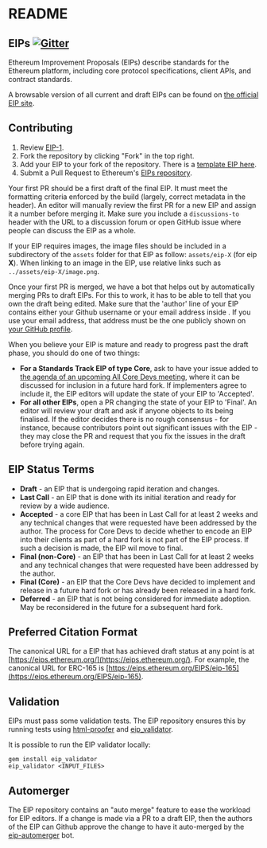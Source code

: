 # README

## EIPs [![Gitter](https://badges.gitter.im/Join%20Chat.svg)](https://gitter.im/ethereum/EIPs?utm_source=badge&utm_medium=badge&utm_campaign=pr-badge)

Ethereum Improvement Proposals \(EIPs\) describe standards for the Ethereum platform, including core protocol specifications, client APIs, and contract standards.

A browsable version of all current and draft EIPs can be found on [the official EIP site](https://eips.ethereum.org/).

## Contributing

1. Review [EIP-1](eips/eip-1.md).
2. Fork the repository by clicking "Fork" in the top right.
3. Add your EIP to your fork of the repository. There is a [template EIP here](eip-x.md).
4. Submit a Pull Request to Ethereum's [EIPs repository](https://github.com/ethereum/EIPs).

Your first PR should be a first draft of the final EIP. It must meet the formatting criteria enforced by the build \(largely, correct metadata in the header\). An editor will manually review the first PR for a new EIP and assign it a number before merging it. Make sure you include a `discussions-to` header with the URL to a discussion forum or open GitHub issue where people can discuss the EIP as a whole.

If your EIP requires images, the image files should be included in a subdirectory of the `assets` folder for that EIP as follow: `assets/eip-X` \(for eip **X**\). When linking to an image in the EIP, use relative links such as `../assets/eip-X/image.png`.

Once your first PR is merged, we have a bot that helps out by automatically merging PRs to draft EIPs. For this to work, it has to be able to tell that you own the draft being edited. Make sure that the 'author' line of your EIP contains either your Github username or your email address inside . If you use your email address, that address must be the one publicly shown on [your GitHub profile](https://github.com/settings/profile).

When you believe your EIP is mature and ready to progress past the draft phase, you should do one of two things:

* **For a Standards Track EIP of type Core**, ask to have your issue added to [the agenda of an upcoming All Core Devs meeting](https://github.com/ethereum/pm/issues), where it can be discussed for inclusion in a future hard fork. If implementers agree to include it, the EIP editors will update the state of your EIP to 'Accepted'.
* **For all other EIPs**, open a PR changing the state of your EIP to 'Final'. An editor will review your draft and ask if anyone objects to its being finalised. If the editor decides there is no rough consensus - for instance, because contributors point out significant issues with the EIP - they may close the PR and request that you fix the issues in the draft before trying again.

## EIP Status Terms

* **Draft** - an EIP that is undergoing rapid iteration and changes.
* **Last Call** - an EIP that is done with its initial iteration and ready for review by a wide audience.
* **Accepted** - a core EIP that has been in Last Call for at least 2 weeks and any technical changes that were requested have been addressed by the author. The process for Core Devs to decide whether to encode an EIP into their clients as part of a hard fork is not part of the EIP process. If such a decision is made, the EIP wil move to final.
* **Final \(non-Core\)** - an EIP that has been in Last Call for at least 2 weeks and any technical changes that were requested have been addressed by the author.
* **Final \(Core\)** - an EIP that the Core Devs have decided to implement and release in a future hard fork or has already been released in a hard fork. 
* **Deferred** - an EIP that is not being considered for immediate adoption. May be reconsidered in the future for a subsequent hard fork.

## Preferred Citation Format

The canonical URL for a EIP that has achieved draft status at any point is at [https://eips.ethereum.org/](https://eips.ethereum.org/). For example, the canonical URL for ERC-165 is [https://eips.ethereum.org/EIPS/eip-165](https://eips.ethereum.org/EIPS/eip-165).

## Validation

EIPs must pass some validation tests. The EIP repository ensures this by running tests using [html-proofer](https://rubygems.org/gems/html-proofer) and [eip\_validator](https://rubygems.org/gems/eip_validator).

It is possible to run the EIP validator locally:

```text
gem install eip_validator
eip_validator <INPUT_FILES>
```

## Automerger

The EIP repository contains an "auto merge" feature to ease the workload for EIP editors. If a change is made via a PR to a draft EIP, then the authors of the EIP can Github approve the change to have it auto-merged by the [eip-automerger](https://github.com/eip-automerger/automerger) bot.

